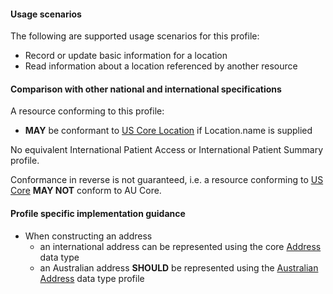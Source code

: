 #### Usage scenarios

The following are supported usage scenarios for this profile:

- Record or update basic information for a location
- Read information about a location referenced by another resource


#### Comparison with other national and international specifications

A resource conforming to this profile:
- **MAY** be conformant to [US Core Location](http://hl7.org/fhir/us/core/StructureDefinition/us-core-location) if Location.name is supplied

No equivalent International Patient Access or International Patient Summary profile.

Conformance in reverse is not guaranteed, i.e. a resource conforming to [US Core](http://hl7.org/fhir/us/core) **MAY NOT** conform to AU Core.


#### Profile specific implementation guidance
- When constructing an address
  - an international address can be represented using the core [Address](http://hl7.org/fhir/R4/datatypes.html#Address) data type
  - an Australian address **SHOULD** be represented using the [Australian Address](http://build.fhir.org/ig/hl7au/au-fhir-base/StructureDefinition-au-address.html) data type profile